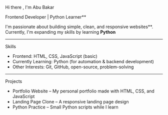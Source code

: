 Hi there , I'm Abu Bakar  

Frontend Developer | Python Learner**  

I'm passionate about building simple, clean, and responsive websites**.  
Currently, I'm expanding my skills by learning **Python**   

---

Skills
- Frontend: HTML, CSS, JavaScript (basic)  
- Currently Learning: Python (for automation & backend development)  
- Other Interests: Git, GitHub, open-source, problem-solving  

---

Projects
- Portfolio Website – My personal portfolio made with HTML, CSS, and JavaScript  
- Landing Page Clone – A responsive landing page design
- Python Practice – Small Python scripts while I learn 
<!---
AbuBakarSE/AbuBakarSE is a ✨ special ✨ repository because its `README.md` (this file) appears on your GitHub profile.
You can click the Preview link to take a look at your changes.
--->
